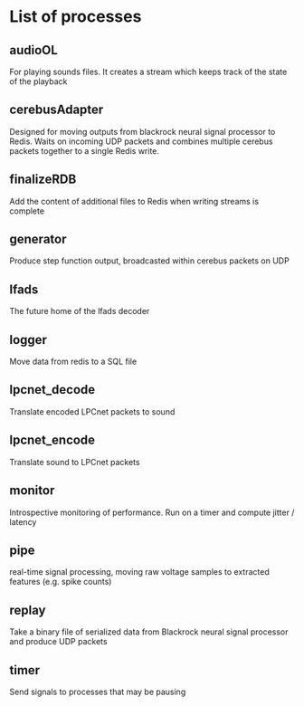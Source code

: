 # List of processes


## audioOL  

For playing sounds files. It creates a stream which keeps track of the state of the playback

## cerebusAdapter

Designed for moving outputs from blackrock neural signal processor to Redis. Waits on incoming UDP packets and combines multiple cerebus packets together to a single Redis write.

## finalizeRDB

Add the content of additional files to Redis when writing streams is complete

## generator

Produce step function output, broadcasted within cerebus packets on UDP

## lfads

The future home of the lfads decoder

## logger

Move data from redis to a SQL file

## lpcnet_decode

Translate encoded LPCnet packets to sound 

## lpcnet_encode

Translate sound to LPCnet packets

## monitor

Introspective monitoring of performance. Run on a timer and compute jitter / latency 

## pipe

real-time signal processing, moving raw voltage samples to extracted features (e.g. spike counts)

## replay

Take a binary file of serialized data from Blackrock neural signal processor and produce UDP packets

## timer

Send signals to processes that may be pausing 


